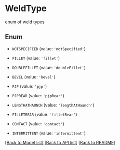 # WeldType

enum of weld types

## Enum

* `NOTSPECIFIED` (value: `'notSpecified'`)

* `FILLET` (value: `'fillet'`)

* `DOUBLEFILLET` (value: `'doubleFillet'`)

* `BEVEL` (value: `'bevel'`)

* `PJP` (value: `'pjp'`)

* `PJPREAR` (value: `'pjpRear'`)

* `LENGTHATHAUNCH` (value: `'lengthAtHaunch'`)

* `FILLETREAR` (value: `'filletRear'`)

* `CONTACT` (value: `'contact'`)

* `INTERMITTENT` (value: `'intermittent'`)

[[Back to Model list]](../README.md#documentation-for-models) [[Back to API list]](../README.md#documentation-for-api-endpoints) [[Back to README]](../README.md)


